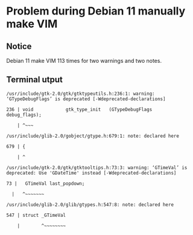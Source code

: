 # Problem during Debian 11 manually make VIM

## Notice

Debian 11 make VIM 113 times for two warnings and two notes.

## Terminal utput

    /usr/include/gtk-2.0/gtk/gtktypeutils.h:236:1: warning: ‘GTypeDebugFlags’ is deprecated [-Wdeprecated-declarations]

    236 | void            gtk_type_init   (GTypeDebugFlags    debug_flags);

        | ^~~~

    /usr/include/glib-2.0/gobject/gtype.h:679:1: note: declared here

    679 | {

        | ^

    /usr/include/gtk-2.0/gtk/gtktooltips.h:73:3: warning: ‘GTimeVal’ is deprecated: Use 'GDateTime' instead [-Wdeprecated-declarations]

    73 |   GTimeVal last_popdown;

      |   ^~~~~~~~

    /usr/include/glib-2.0/glib/gtypes.h:547:8: note: declared here

    547 | struct _GTimeVal

        |        ^~~~~~~~~
